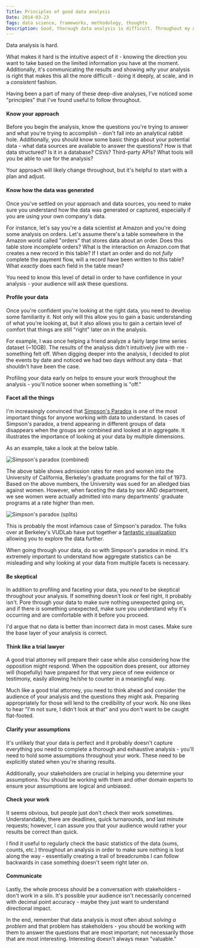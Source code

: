 ```yaml
---
Title: Principles of good data analysis
Date: 2014-03-23
Tags: data science, frameworks, methodology, thoughts
Description: Good, thorough data analysis is difficult. Throughout my work, I've found it useful to follow these principles in order to ensure quality and consistency.
---
```


Data analysis is hard.

What makes it hard is the intuitive aspect of it - knowing the direction you want to take based on the limited information you have at the moment. Additionally, it's communicating the results and showing _why_ your analysis is right that makes this all the more difficult - doing it deeply, at scale, and in a _consistent_ fashion.

Having been a part of many of these deep-dive analyses, I've noticed some "principles" that I've found useful to follow throughout.

#### Know your approach
Before you begin the analysis, know the questions you're trying to answer and what you're trying to accomplish - don't fall into an analytical rabbit hole. Additionally, you should know some basic things about your potential data - what data sources are available to answer the questions? How is that data structured? Is it in a database? CSVs? Third-party APIs? What tools will you be able to use for the analysis?

Your approach will likely change throughout, but it's helpful to start with a plan and adjust.

#### Know how the data was generated
Once you've settled on your approach and data sources, you need to make sure you understand how the data was generated or captured, especially if you are using your own company's data.

For instance, let's say you're a data scientist at Amazon and you're doing some analysis on orders. Let's assume there's a table somewhere in the Amazon world called "orders" that stores data about an order. Does this table store incomplete orders? What is the interaction on Amazon.com that creates a new record in this table? If I start an order and do not _fully_ complete the payment flow, will a record have been written to this table? What _exactly_ does each field in the table mean?

You need to know this level of detail in order to have confidence in your analysis - your audience will ask these questions.

#### Profile your data
Once you're confident you're looking at the right data, you need to develop some familiarity it. Not only will this allow you to gain a basic understanding of what you're looking at, but it also allows you to gain a certain level of comfort that things are still "right" later on in the analysis.

For example, I was once helping a friend analyze a fairly large time series dataset (~10GB). The results of the analysis didn't intuitively jive with me - something felt off. When digging deeper into the analysis, I decided to plot the events by date and noticed we had two days without any data - that shouldn't have been the case.

Profiling your data early on helps to ensure your work throughout the analysis - you'll notice sooner when something is "off."

#### Facet all the things
I'm increasingly convinced that [Simpson's Paradox](http://en.wikipedia.org/wiki/Simpson's_paradox) is one of the most important things for anyone working with data to understand. In cases of Simpson's paradox, a trend appearing in different groups of data disappears when the groups are combined and looked at in aggregate. It illustrates the importance of looking at your data by multiple dimensions.

As an example, take a look at the below table.

![Simpson's paradox (combined)](/images/simpsons-paradox-combined.png)

The above table shows admission rates for men and women into the University of California, Berkeley's graduate programs for the fall of 1973. Based on the above numbers, the University was sued for an alledged bias against women. However, when faceting the data by sex AND department, we see women were actually admitted into many departments' graduate programs at a rate higher than men.

![Simpson's paradox (splits)](/images/simpsons-paradox-split.png)

This is probably the most infamous case of Simpson's paradox. The folks over at Berkeley's VUDLab have put together a [fantastic visualization](http://vudlab.com/simpsons/) allowing you to explore the data further.

When going through your data, do so with Simpson's paradox in mind. It's extremely important to understand how aggregate statistics can be misleading and why looking at your data from multiple facets is necessary.

#### Be skeptical
In addition to profiling and faceting your data, you _need_ to be skeptical throughout your analysis. If something doesn't look or feel right, it probably isn't. Pore through your data to make sure nothing unexpected going on, and if there _is_ something unexpected, make sure you understand why it's occurring and are comfortable with it before you proceed.

I'd argue that no data is better than incorrect data in most cases. Make sure the base layer of your analysis is correct.

#### Think like a trial lawyer
A good trial attorney will prepare their case while also considering how the opposition might respond. When the opposition does present, our attorney will (hopefully) have prepared for that very piece of new evidence or testimony, easily allowing he/she to counter in a meaningful way.

Much like a good trial attorney, you need to think ahead and consider the audience of your analysis and the questions they might ask. Preparing appropriately for those will lend to the credibility of your work. No one likes to hear "I'm not sure, I didn't look at that" and you don't want to be caught flat-footed.

#### Clarify your assumptions
It's unlikely that your data is perfect and it probably doesn't capture everything you need to complete a thorough and exhaustive analysis - you'll need to hold some assumptions throughout your work. These need to be explicitly stated when you're sharing results.

Additionally, your stakeholders are crucial in helping you determine your assumptions. You should be working with them and other domain experts to ensure your assumptions are logical and unbiased.

#### Check your work
It seems obvious, but people just don't check their work sometimes. Understandably, there are deadlines, quick turnarounds, and last minute requests; however, I can assure you that your audience would rather your results be correct than quick.

I find it useful to regularly check the basic statistics of the data (sums, counts, etc.) throughout an analysis in order to make sure nothing is lost along the way - essentially creating a trail of breadcrumbs I can follow backwards in case something doesn't seem right later on.

#### Communicate
Lastly, the whole process should be a conversation with stakeholders - don't work in a silo. It's possible your audience isn't necessarily concerned with decimal point accuracy - maybe they just want to understand directional impact.

In the end, remember that data analysis is most often about _solving a problem_ and that problem has stakeholders - you should be working _with_ them to answer the questions that are most important; not necessarily those that are most interesting. Interesting doesn't always mean "valuable."
